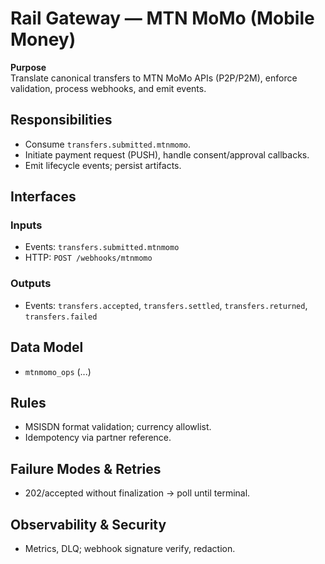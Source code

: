 # Rail Gateway — MTN MoMo (Mobile Money)

**Purpose**  
Translate canonical transfers to MTN MoMo APIs (P2P/P2M), enforce validation, process webhooks, and emit events.

## Responsibilities
- Consume `transfers.submitted.mtnmomo`.
- Initiate payment request (PUSH), handle consent/approval callbacks.
- Emit lifecycle events; persist artifacts.

## Interfaces
### Inputs
- Events: `transfers.submitted.mtnmomo`
- HTTP: `POST /webhooks/mtnmomo`

### Outputs
- Events: `transfers.accepted`, `transfers.settled`, `transfers.returned`, `transfers.failed`

## Data Model
- `mtnmomo_ops` (...)

## Rules
- MSISDN format validation; currency allowlist.
- Idempotency via partner reference.

## Failure Modes & Retries
- 202/accepted without finalization → poll until terminal.

## Observability & Security
- Metrics, DLQ; webhook signature verify, redaction.
